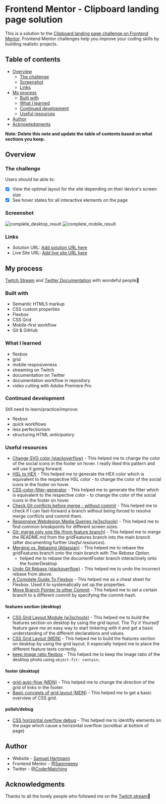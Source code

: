 # Frontend Mentor - Clipboard landing page solution

This is a solution to the [Clipboard landing page challenge on Frontend Mentor](https://www.frontendmentor.io/challenges/clipboard-landing-page-5cc9bccd6c4c91111378ecb9). Frontend Mentor challenges help you improve your coding skills by building realistic projects. 

## Table of contents

- [Overview](#overview)
  - [The challenge](#the-challenge)
  - [Screenshot](#screenshot)
  - [Links](#links)
- [My process](#my-process)
  - [Built with](#built-with)
  - [What I learned](#what-i-learned)
  - [Continued development](#continued-development)
  - [Useful resources](#useful-resources)
- [Author](#author)
- [Acknowledgments](#acknowledgments)

**Note: Delete this note and update the table of contents based on what sections you keep.**

## Overview

### The challenge

Users should be able to:

- [x] View the optimal layout for the site depending on their device's screen size
- [x] See hover states for all interactive elements on the page

### Screenshot

![complete_desktop_result](https://github.com/Sammeeey/clipboard-landing-page-master/blob/f7b3c3cc98e8cc5be2edd046c847606e524231c7/progress_documentation/complete_desktop_result.png)
![complete_mobile_result](https://github.com/Sammeeey/clipboard-landing-page-master/blob/f7b3c3cc98e8cc5be2edd046c847606e524231c7/progress_documentation/complete_mobile_result.png)

<!-- Add a screenshot of your solution. The easiest way to do this is to use Firefox to view your project, right-click the page and select "Take a Screenshot". You can choose either a full-height screenshot or a cropped one based on how long the page is. If it's very long, it might be best to crop it.

Alternatively, you can use a tool like [FireShot](https://getfireshot.com/) to take the screenshot. FireShot has a free option, so you don't need to purchase it. 

Then crop/optimize/edit your image however you like, add it to your project, and update the file path in the image above.

**Note: Delete this note and the paragraphs above when you add your screenshot. If you prefer not to add a screenshot, feel free to remove this entire section.** -->

### Links

- Solution URL: [Add solution URL here](https://your-solution-url.com)
- Live Site URL: [Add live site URL here](https://your-live-site-url.com)

## My process

[Twitch Stream](https://www.twitch.tv/collections/7GbOSV2l6hajsQ) and [Twitter Documentation](https://twitter.com/CoderMatching/status/1523894243529527298) with wondeful people🤗

### Built with

- Semantic HTML5 markup
- CSS custom properties
- Flexbox
- CSS Grid
- Mobile-first workflow
- Git & GitHub
<!-- - [React](https://reactjs.org/) - JS library
- [Next.js](https://nextjs.org/) - React framework
- [Styled Components](https://styled-components.com/) - For styles

**Note: These are just examples. Delete this note and replace the list above with your own choices** -->

### What I learned

<!-- Use this section to recap over some of your major learnings while working through this project. Writing these out and providing code samples of areas you want to highlight is a great way to reinforce your own knowledge.

To see how you can add code snippets, see below:

```html
<h1>Some HTML code I'm proud of</h1>
```
```css
.proud-of-this-css {
  color: papayawhip;
}
```
```js
const proudOfThisFunc = () => {
  console.log('🎉')
}
```

If you want more help with writing markdown, we'd recommend checking out [The Markdown Guide](https://www.markdownguide.org/) to learn more.

**Note: Delete this note and the content within this section and replace with your own learnings.** -->

- flexbox
- grid
- mobile resposiveness
- streaming on Twitch
- documentation on Twitter
- documentation workflow in repository
- video cutting with Adobe Premiere Pro

### Continued development

<!-- Use this section to outline areas that you want to continue focusing on in future projects. These could be concepts you're still not completely comfortable with or techniques you found useful that you want to refine and perfect.

**Note: Delete this note and the content within this section and replace with your own plans for continued development.** -->

Still need to learn/practice/improve:
- flexbox
- quick workflows
- less perfectionism
- structuring HTML *anticipatory*

### Useful resources

- [Change SVG color (stackoverflow)](https://stackoverflow.com/a/53336754) - This helped me to change the color of the social icons in the footer on hover. I really liked this pattern and will use it going forward.
- [HSL to HEX](https://htmlcolors.com/hsl-to-hex) - This helped me to generate the HEX color which is equivalent to the respective HSL color - to change the color of the social icons in the footer on hover.
- [CSS-color-filter-generator](https://angel-rs.github.io/css-color-filter-generator/) - This helped me to generate the filter which is equivalent to the respective color - to change the color of the social icons in the footer on hover.
- [Check Git conflicts before merge - without commit](https://code-maven.com/git-check-for-conflicts-before-merge) - This helped me to check if I can fast-forward a branch without being forced to resolve merge conflicts and commit them.
- [Responsive Webdesign Media Queries (w3schools)](https://www.w3schools.com/css/css_rwd_mediaqueries.asp) - This helped me to find common breakpoints for different screen sizes.
- [Git: merge only one file (from feature branch)](https://jasonrudolph.com/blog/2009/02/25/git-tip-how-to-merge-specific-files-from-another-branch/) - This helped me to merge the README.md from the gridFeatures branch into the main branch (after documenting further *Useful resources*).
- [Merging vs. Rebasing (Atlassian)](https://www.atlassian.com/git/tutorials/merging-vs-rebasing) - This helped me to rebase the gridFeatures branch onto the main branch with *The Rebase Option*.
  - helped me to rebase the documentFooter branch interactively onto the footerDesktop
- [Undo Git Rebase (stackoverflow)](https://stackoverflow.com/a/135614) - This helped me to undo the incorrect rebase from above.
- [A Complete Guide To Flexbox](https://css-tricks.com/snippets/css/a-guide-to-flexbox/) - This helped me as a cheat sheet for Flexbox. Used it to systematically set up the properties.
- [Move Branch Pointer to other Commit](https://www.w3docs.com/snippets/git/how-to-move-branch-pointer-to-different-commit.html) - This helped me to set a certain branch to a different commit by specifying the commit-hash.

#### features section (desktop)
- [CSS Grid Layout Module (w3schools)](https://www.w3schools.com/css/css_grid.asp) - This helped me to build the features section on desktop by using the grid layout. The *Try it Yourself* feature gave me an easy way to start tinkering with it and get a basic understanding of the different declarations and values.
- [CSS Grid Layout (MDN)](https://developer.mozilla.org/en-US/docs/Web/CSS/CSS_Grid_Layout) - This helped me to build the features section on desktop by using the grid layout. It especially helped me to place the different feature texts correctly.
- [keep image ratio flexbox](https://stackoverflow.com/a/35916278) - This helped me to keep the image ratio of the desktop photo using `object-fit: contain;`

#### footer (desktop)
- [grid-auto-flow (MDN)](https://developer.mozilla.org/en-US/docs/Web/CSS/grid-auto-flow) - This helped me to change the direction of the grid of links in the footer.
- [Basic concepts of grid layout (MDN)](https://developer.mozilla.org/en-US/docs/Web/CSS/CSS_Grid_Layout/Basic_Concepts_of_Grid_Layout) - This helped me to get a basic overview of CSS grid.

#### polish/debug
- [CSS horizontal overflow debug](https://gist.github.com/cuth/c1ddf2b1ce2fb07e512a) - This helped me to identifiy elements on the page which cause a horizontal overflow (scrollbar at bottom of page)

<!-- **Note: Delete this note and replace the list above with resources that helped you during the challenge. These could come in handy for anyone viewing your solution or for yourself when you look back on this project in the future.** -->

## Author

- Website - [Samuel Hartmann](https://www.SamuelHartmann.de)
- Frontend Mentor - [@Sammeeey](https://www.frontendmentor.io/profile/Sammeeey)
- Twitter - [@CoderMatching](https://www.twitter.com/CoderMatching)

<!-- **Note: Delete this note and add/remove/edit lines above based on what links you'd like to share.** -->

## Acknowledgments

<!-- This is where you can give a hat tip to anyone who helped you out on this project. Perhaps you worked in a team or got some inspiration from someone else's solution. This is the perfect place to give them some credit.

**Note: Delete this note and edit this section's content as necessary. If you completed this challenge by yourself, feel free to delete this section entirely.** -->

Thanks to all the lovely people who followed me on the [Twitch stream](https://www.twitch.tv/collections/7GbOSV2l6hajsQ)🤗
